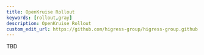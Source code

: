 ```yaml
---
title: OpenKruise Rollout
keywords: [rollout,gray]
description: OpenKruise Rollout
custom_edit_url: https://github.com/higress-group/higress-group.github.io/blob/master/i18n/zh-cn/docusaurus-plugin-content-docs/current/user/kruise-rollout.md
---
```

TBD